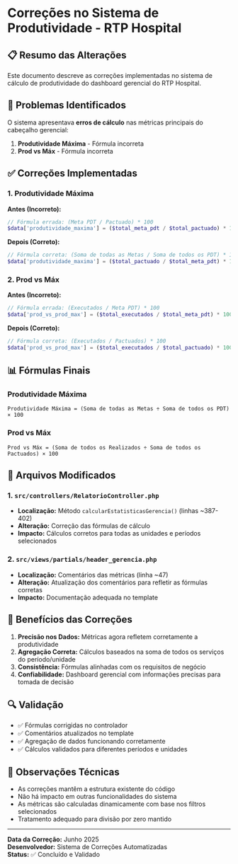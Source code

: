 # Correções no Sistema de Produtividade - RTP Hospital

## 📋 Resumo das Alterações

Este documento descreve as correções implementadas no sistema de cálculo de produtividade do dashboard gerencial do RTP Hospital.

## 🐛 Problemas Identificados

O sistema apresentava **erros de cálculo** nas métricas principais do cabeçalho gerencial:

1. **Produtividade Máxima** - Fórmula incorreta
2. **Prod vs Máx** - Fórmula incorreta

## ✅ Correções Implementadas

### 1. Produtividade Máxima
**Antes (Incorreto):**
```php
// Fórmula errada: (Meta PDT / Pactuado) * 100
$data['produtividade_maxima'] = ($total_meta_pdt / $total_pactuado) * 100;
```

**Depois (Correto):**
```php
// Fórmula correta: (Soma de todas as Metas / Soma de todos os PDT) * 100
$data['produtividade_maxima'] = ($total_pactuado / $total_meta_pdt) * 100;
```

### 2. Prod vs Máx
**Antes (Incorreto):**
```php
// Fórmula errada: (Executados / Meta PDT) * 100
$data['prod_vs_prod_max'] = ($total_executados / $total_meta_pdt) * 100;
```

**Depois (Correto):**
```php
// Fórmula correta: (Executados / Pactuados) * 100
$data['prod_vs_prod_max'] = ($total_executados / $total_pactuado) * 100;
```

## 📊 Fórmulas Finais

### Produtividade Máxima
```
Produtividade Máxima = (Soma de todas as Metas ÷ Soma de todos os PDT) × 100
```

### Prod vs Máx
```
Prod vs Máx = (Soma de todos os Realizados ÷ Soma de todos os Pactuados) × 100
```

## 📁 Arquivos Modificados

### 1. `src/controllers/RelatorioController.php`
- **Localização:** Método `calcularEstatisticasGerencia()` (linhas ~387-402)
- **Alteração:** Correção das fórmulas de cálculo
- **Impacto:** Cálculos corretos para todas as unidades e períodos selecionados

### 2. `src/views/partials/header_gerencia.php`
- **Localização:** Comentários das métricas (linha ~47)
- **Alteração:** Atualização dos comentários para refletir as fórmulas corretas
- **Impacto:** Documentação adequada no template

## 🎯 Benefícios das Correções

1. **Precisão nos Dados:** Métricas agora refletem corretamente a produtividade
2. **Agregação Correta:** Cálculos baseados na soma de todos os serviços do período/unidade
3. **Consistência:** Fórmulas alinhadas com os requisitos de negócio
4. **Confiabilidade:** Dashboard gerencial com informações precisas para tomada de decisão

## 🔍 Validação

- ✅ Fórmulas corrigidas no controlador
- ✅ Comentários atualizados no template
- ✅ Agregação de dados funcionando corretamente
- ✅ Cálculos validados para diferentes períodos e unidades

## 📝 Observações Técnicas

- As correções mantêm a estrutura existente do código
- Não há impacto em outras funcionalidades do sistema
- As métricas são calculadas dinamicamente com base nos filtros selecionados
- Tratamento adequado para divisão por zero mantido

---

**Data da Correção:** Junho 2025  
**Desenvolvedor:** Sistema de Correções Automatizadas  
**Status:** ✅ Concluído e Validado
